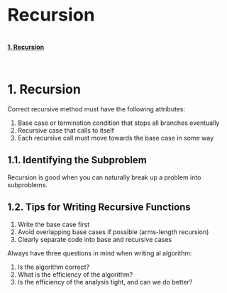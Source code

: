 ### <p style="font-size:40px"> Recursion </p>

**[1. Recursion](#1-recursion)**



<br>

# 1. Recursion
Correct recursive method must have the following attributes:
1. Base case or termination condition that stops all branches eventually
2. Recursive case that calls to itself
3. Each recursive call must move towards the base case in some way

## 1.1. Identifying the Subproblem
Recursion is good when you can naturally break up a problem into subproblems.

## 1.2. Tips for Writing Recursive Functions
1. Write the base case first
2. Avoid overlapping base cases if possible (arms-length recursion)
3. Clearly separate code into base and recursive cases

Always have three questions in mind when writing al algorithm:
1. Is the algorithm correct?
2. What is the efficiency of the algorithm?
3. Is the efficiency of the analysis tight, and can we do better?